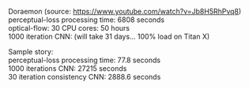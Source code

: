 Doraemon (source: https://www.youtube.com/watch?v=Jb8H5RhPvq8)   
perceptual-loss processing time: 6808 seconds    
optical-flow: 30 CPU cores: 50 hours    
1000 iteration CNN: (will take 31 days... 100% load on Titan X)      
    
Sample story:         
perceptual-loss processing time: 77.8 seconds    
1000 iterations CNN: 27215 seconds   
30 iteration consistency CNN: 2888.6 seconds
